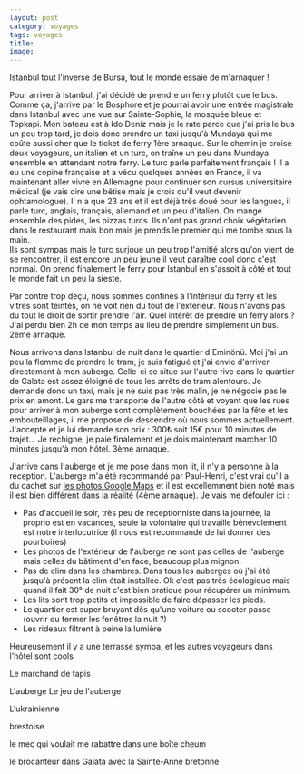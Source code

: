 ```yaml
---
layout: post 
category: voyages
tags: voyages
title:
image: 
---
```


Istanbul tout l'inverse de Bursa, tout le monde essaie de m'arnaquer ! 

Pour arriver à Istanbul, j'ai décidé de prendre un ferry plutôt que le bus. Comme ça, j'arrive par le Bosphore et je pourrai avoir une entrée magistrale dans Istanbul avec une vue sur Sainte-Sophie, la mosquée bleue et Topkapi. Mon bateau est à Ido Deniz mais je le rate parce que j'ai pris le bus un peu trop tard, je dois donc prendre un taxi jusqu'à Mundaya qui me coûte aussi cher que le ticket de ferry 1ère arnaque. Sur le chemin je croise deux voyageurs, un italien et un turc, on traîne un peu dans Mundaya ensemble en attendant notre ferry. Le turc parle parfaitement français ! Il a eu une copine française et a vécu quelques années en France, il va maintenant aller vivre en Allemagne pour continuer son cursus universitaire médical (je vais dire une bêtise mais je crois qu'il veut devenir ophtamologue). Il n'a que 23 ans et il est déjà très doué pour les langues, il parle turc, anglais, français, allemand et un peu d'italien. On mange ensemble des pides, les pizzas turcs. Ils n'ont pas grand choix végétarien dans le restaurant mais bon mais je prends le premier qui me tombe sous la main.  
Ils sont sympas mais le turc surjoue un peu trop l'amitié alors qu'on vient de se rencontrer, il est encore un peu jeune il veut paraître cool donc c'est normal. On prend finalement le ferry pour Istanbul en s'assoit à côté et tout le monde fait un peu la sieste.

Par contre trop déçu, nous sommes confinés à l'intérieur du ferry et les vitres sont teintés, on ne voit rien du tout de l'extérieur. Nous n'avons pas du tout le droit de sortir prendre l'air. Quel intérêt de prendre un ferry alors ?
J'ai perdu bien 2h de mon temps au lieu de prendre simplement un bus. 2ème arnaque.

Nous arrivons dans Istanbul de nuit dans le quartier d'Eminönü. Moi j'ai un peu la flemme de prendre le tram, je suis fatigué et j'ai envie d'arriver directement à mon auberge. Celle-ci se situe sur l'autre rive dans le quartier de Galata est assez éloigné de tous les arrêts de tram alentours. Je demande donc un taxi, mais je ne suis pas très malin, je ne négocie pas le prix en amont. Le gars me transporte de l'autre côté et voyant que les rues pour arriver à mon auberge sont complètement bouchées par la fête et les embouteillages, il me propose de descendre où nous sommes actuellement. J'accepte et je lui demande son prix : 300₺ soit 15€ pour 10 minutes de trajet... Je rechigne, je paie finalement et je dois maintenant marcher 10 minutes jusqu'à mon hôtel. 3ème arnaque.

J'arrive dans l'auberge et je me pose dans mon lit, il n'y a personne à la réception. L'auberge m'a été recommandé par Paul-Henri, c'est vrai qu'il a du cachet sur [les photos Google Maps](https://maps.app.goo.gl/WYWS2h6gYqpdSn6W9) et il est excellemment bien noté mais il est bien différent dans la réalité (4ème arnaque). Je vais me défouler ici :
- Pas d'accueil le soir, très peu de réceptionniste dans la journée, la proprio est en vacances, seule la volontaire qui travaille bénévolement est notre interlocutrice (il nous est recommandé de lui donner des pourboires)
- Les photos de l'extérieur de l'auberge ne sont pas celles de l'auberge mais celles du bâtiment d'en face, beaucoup plus mignon. 
- Pas de clim dans les chambres. Dans tous les auberges où j'ai été jusqu'à présent la clim était installée. Ok c'est pas très écologique mais quand il fait 30° de nuit c'est bien pratique pour récupérer un minimum.
- Les lits sont trop petits et impossible de faire dépasser les pieds.
- Le quartier est super bruyant dès qu'une voiture ou scooter passe (ouvrir ou fermer les fenêtres la nuit ?)
- Les rideaux filtrent à peine la lumière

Heureusement il y a une terrasse sympa, et les autres voyageurs dans l'hôtel sont cools








Le marchand de tapis

L'auberge
Le jeu de l'auberge

L'ukrainienne

brestoise 

le mec qui voulait me rabattre dans une boîte cheum 

le brocanteur dans Galata avec la Sainte-Anne bretonne 

<!--more-->


